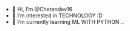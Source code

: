 - 👋 Hi, I’m @Chetandev16
- 👀 I’m interested in TECHNOLOGY :D
- 🌱 I’m currently learning ML WITH PYTHON ..
<!---
Chetandev16/Chetandev16 is a ✨ special ✨ repository because its `README.md` (this file) appears on your GitHub profile.
You can click the Preview link to take a look at your changes.
--->
